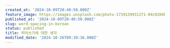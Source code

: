 ```yaml
---
created_at: '2024-10-09T20:40:50.000Z'
feature_image: https://images.unsplash.com/photo-1719139931271-04c0284b0603?crop=entropy&cs=tinysrgb&fit=max&fm=jpg&ixid=M3wxMTc3M3wwfDF8c2VhcmNofDZ8fEhhbmd1bHxlbnwwfHx8fDE3Mjk2MTE3NTJ8MA&ixlib=rb-4.0.3&q=80&w=2000
published_at: '2024-10-09T20:40:50.000Z'
slug: word-spacing-in-korean
status: published
title: 띄어쓰기에 대한 생각
modified_date: '2024-10-26T09:39:36.000Z'
---
```


